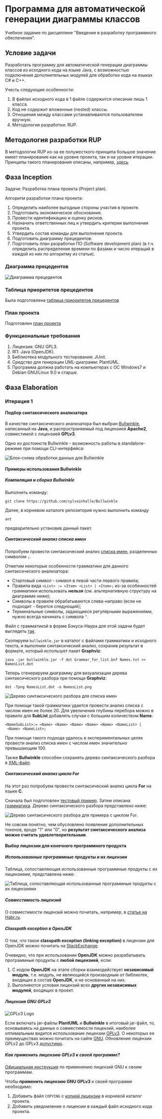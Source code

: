 # Программа для автоматической генерации диаграммы классов

Учебное задание по дисциплине "Введение в разработку программного обеспечения".

## Условие задачи

Разработать программу для автоматической генерации диаграммы классов из исходного кода на языке Java, с возможностью подключения дополнительных модулей для обработки кода на языках C# и C++. 

Учесть следующие особенности:

1.	В файлах исходного кода в 1 файле содержится описание лишь 1 класса.
2.	Код не содержит вложенные (nested) классы.
3.	Отношения между классами устанавливаются пользователем вручную.
4.	Методология разработки: RUP.

## Методология разработки RUP

В методологии RUP из-за ее полужесткого принципа большое значение имеет планирование как на уровне проекта, так и на уровне итерации. Принципы такого планирования описаны, например, [здесь](https://cs.nyu.edu/~jcf/classes/CSCI-GA.2440-001_sp16/handouts/PlanningProjWithRUP.pdf)

## Фаза Inception

Задачи: Разработка плана проекта (Project plan).

Алгоритм разработки плана проекта:

1.	Определить наиболее выгодные стороны участия в проекте.
2.	Подготовить экономическое обоснование.
3.	Провести идентификацию и оценку рисков.
4.	Назначить ответственных лиц и утвердить критерии выполнения проекта.
5.	Утвердить состав команды для выполнения проекта.
6.	Подготовить диаграмму прецедентов.
7.	Подготовить план разработки ПО (Software development plan) (в т.ч. определить распределение времени по фазами и число итераций в каждой из них по алгоритму из статьи).

### Диаграмма прецедентов

![Диаграмма прецедентов](./Inception/usecasediagram.png)

### Таблица приоритетов прецедентов

Была подготовлена [таблица приоритетов прецедентов](./Inception/UseCasePriority.pdf)

### План проекта

Подготовлен [план проекта](./Inception/ProjectPlan.pdf)

### Функциональные требования

1.	Лицензия: GNU GPL3.
2.	ЯП: Java (OpenJDK).
3. 	Библиотека модульного тестирования: JUnit.
4.	Средство для генерации UML-диаграмм: PlantUML.
5.	Программа должна работать на компьютерах с ОС Windows7 и Debian GNU/Linux 9.0 и старше.

## Фаза Elaboration

### Итерация 1

#### Подбор синтаксического анализатора

В качестве синтаксического анализатора был выбран [Bullwinkle](https://github.com/sylvainhalle/Bullwinkle), написанный на **Java**, и распространяемый под лицензией **Apache2**, совместимой с лицензией **GPLv3**. 

Одно из достоинств Bullwinkle - возможность работы в standalone-режиме при помощи CLI-интерфейса:

![Блок-схема обработки данных для Bullwinkle](./Elaboration/1/Bullwinkle.png)

#### Примеры использования Bullwinkle

##### Компиляция и сборка Bullwinkle

Выполнить команду: 

```
git clone https://github.com/sylvainhalle/Bullwinkle
```

Далее, в корневом каталоге репозитория нужно выполнить команду

```
ant
```

предварительно установив данный пакет.

##### Синтаксический анализ списка имен

Попробуем провести синтаксический анализ [списка имен](./Elaboration/1/Names.txt), разделенных символом `;`.

Отметим некоторые особенности грамматики для данного синтаксического анализатора:

* Стартовый символ - символ в левой части первого правила;
* Правила вида `<List> := <Item> <List> | <Item>;` из-за особенностей грамматики использовать **нельзя** (см. альтернативную структуру на диаграмме ниже);
* Символы в правиле обрабатываются слева-направо (если не подходит - берется следующий);
* Терминальные символы, задающиеся регулярными выражениями, нужно всегда начинать с символа `^`.

Файл с грамматикой в форме Бэкуса-Наура для этой задачи будет выглядеть [так](./Elaboration/1/Grammar_for_list.bnf).

Скопируем `bullwinkle.jar` в каталог с файлами грамматики и исходного текста, и выполним синтаксический анализ, сохранив результат в формате, который использует пакет **Graphviz**:

```
java -jar bullwinkle.jar -f dot Grammar_for_list.bnf Names.txt >> NamesList.dot
```

Теперь сгенерируем диаграмму для визуализации дерева синтаксического разбора при помощи **Graphviz**:

```
dot -Tpng NamesList.dot -o NamesList.png
```

![Дерево синтаксического разбора для списка имен](./Elaboration/1/NamesList.png)

При помощи такой грамматики удается провести анализ списка с числом имен не более 20. Для увеличения глубины перебора можно в правило для **SubList** добавлять случаи с большим количеством **Name**:

```
<NameSubList>:= <Name> <Name> <Name> <Name> <Name> <NameList> |
 <Name> <NameList>;
```

При помощи такого подхода удалось в экспериментальных целях провести анализ списка имен с числом имен значительно превышающим 100.

Также **Bullwinkle** способен сохранять дерево синтаксического разбора в [XML-файл](./Elaboration/1/NamesList.xml).

##### Синтаксический анализ цикла For

На этот раз попробуем провести синтаксический анализ цикла **For** на языке **C**. 

Сначала был подготовлен [тестовый пример](./Elaboration/1/For_Loop_Test.txt). Затем описана [грамматика](./Elaboration/1/For_Loop.). Дерево синтаксического разбора представлено ниже:

![Дерево синтаксического разбора для примера с циклом For](./Elaboration/1/For_Loop_Test.png).

Не совсем понятно, чем обусловлено появление дополнительных токенов, вроде "1" или "0", но **результат синтаксического анализа можно считать удовлетворительным**. 

#### Выбор лицензии для конечного программного продукта

##### Использованные программные продукты и их лицензии

Таблица, сопоставляющая использованные программные продукты с их лицензиями, представлена ниже:

![Таблица, сопоставляющая использованные программные продукты с их лицензиями](./Elaboration/1/LicenseTable.png)

##### Совместимость лицензий

О совместимости лицензий можно почитать, например, в [статье на Habr.ru](https://habr.com/ru/post/284390/).

##### Classpath exception в OpenJDK

О том, что такое **classpath exception (linking exception)** в лицензии для OpenJDK можно почитать на [StackExchange](https://opensource.stackexchange.com/questions/515/what-is-a-class-path-exception).

Очевидно, что при использовании **OpenJDK** можно разрабатывать программные продукты с **любой лицензией**, если:

1.	С кодом **OpenJDK** на этапе сборки взаимодействует **независимый модуль**, т.е. модуль, не являющийся производным от библиотек, входящих в состав **OpenJDK**, и не основанный на них. 
2.	Выполняются условия лицензий всех **других независимых модулей**, входящих в проект.

##### Лицензия GNU GPLv3

![GPLv3 Logo](./Elaboration/1/GPLv3.png)

Если включать jar-файлы **PlantUML** и **Bullwinkle** в итоговый jar-файл, то, основываясь на данных о совместимости лицензий, наиболее оптимальным видится использование лицензии [GPLv3](https://www.gnu.org/licenses/gpl-3.0.html). О некоторых ее преимуществах можно почитать на сайте [GNU](https://www.gnu.org/licenses/rms-why-gplv3.html). Обновление лицензии GPLv2 до GPLv3 [допустимо](https://www.gnu.org/licenses/gpl-faq.html#v3HowToUpgrade). 

##### Как применить лицензию GPLv3 к своей программе?
[Официальная инструкция](https://www.gnu.org/licenses/gpl-howto.html) по применению лицензий GNU к своим программам. 

Чтобы **применить лицензию GNU GPLv3** к своей программе необходимо:

1.	Добавить файл `COPYING` с [копией лицензии](https://www.gnu.org/licenses/gpl-3.0.txt) в корневой каталог проекта.
2.	Добавить уведомление о лицензии в каждый файл исходного кода проекта.





